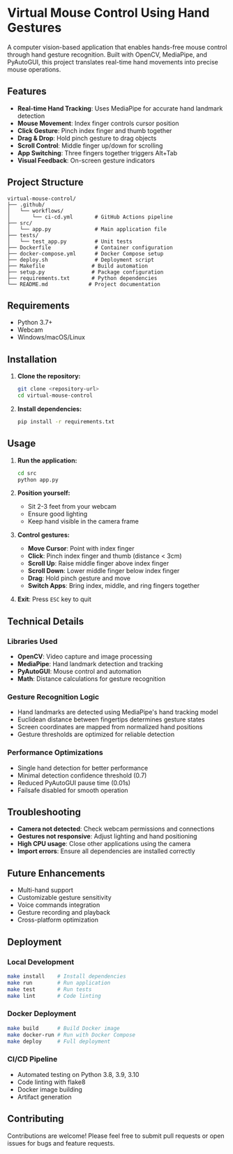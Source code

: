 # Virtual Mouse Control Using Hand Gestures

A computer vision-based application that enables hands-free mouse control through hand gesture recognition. Built with OpenCV, MediaPipe, and PyAutoGUI, this project translates real-time hand movements into precise mouse operations.

## Features

- **Real-time Hand Tracking**: Uses MediaPipe for accurate hand landmark detection
- **Mouse Movement**: Index finger controls cursor position
- **Click Gesture**: Pinch index finger and thumb together
- **Drag & Drop**: Hold pinch gesture to drag objects
- **Scroll Control**: Middle finger up/down for scrolling
- **App Switching**: Three fingers together triggers Alt+Tab
- **Visual Feedback**: On-screen gesture indicators

## Project Structure

```
virtual-mouse-control/
├── .github/
│   └── workflows/
│       └── ci-cd.yml       # GitHub Actions pipeline
├── src/
│   └── app.py              # Main application file
├── tests/
│   └── test_app.py         # Unit tests
├── Dockerfile              # Container configuration
├── docker-compose.yml      # Docker Compose setup
├── deploy.sh               # Deployment script
├── Makefile               # Build automation
├── setup.py               # Package configuration
├── requirements.txt       # Python dependencies
└── README.md             # Project documentation
```

## Requirements

- Python 3.7+
- Webcam
- Windows/macOS/Linux

## Installation

1. **Clone the repository:**
   ```bash
   git clone <repository-url>
   cd virtual-mouse-control
   ```

2. **Install dependencies:**
   ```bash
   pip install -r requirements.txt
   ```

## Usage

1. **Run the application:**
   ```bash
   cd src
   python app.py
   ```

2. **Position yourself:**
   - Sit 2-3 feet from your webcam
   - Ensure good lighting
   - Keep hand visible in the camera frame

3. **Control gestures:**
   - **Move Cursor**: Point with index finger
   - **Click**: Pinch index finger and thumb (distance < 3cm)
   - **Scroll Up**: Raise middle finger above index finger
   - **Scroll Down**: Lower middle finger below index finger
   - **Drag**: Hold pinch gesture and move
   - **Switch Apps**: Bring index, middle, and ring fingers together

4. **Exit**: Press `ESC` key to quit

## Technical Details

### Libraries Used
- **OpenCV**: Video capture and image processing
- **MediaPipe**: Hand landmark detection and tracking
- **PyAutoGUI**: Mouse control and automation
- **Math**: Distance calculations for gesture recognition

### Gesture Recognition Logic
- Hand landmarks are detected using MediaPipe's hand tracking model
- Euclidean distance between fingertips determines gesture states
- Screen coordinates are mapped from normalized hand positions
- Gesture thresholds are optimized for reliable detection

### Performance Optimizations
- Single hand detection for better performance
- Minimal detection confidence threshold (0.7)
- Reduced PyAutoGUI pause time (0.01s)
- Failsafe disabled for smooth operation

## Troubleshooting

- **Camera not detected**: Check webcam permissions and connections
- **Gestures not responsive**: Adjust lighting and hand positioning
- **High CPU usage**: Close other applications using the camera
- **Import errors**: Ensure all dependencies are installed correctly

## Future Enhancements

- Multi-hand support
- Customizable gesture sensitivity
- Voice commands integration
- Gesture recording and playback
- Cross-platform optimization

## Deployment

### Local Development
```bash
make install    # Install dependencies
make run        # Run application
make test       # Run tests
make lint       # Code linting
```

### Docker Deployment
```bash
make build      # Build Docker image
make docker-run # Run with Docker Compose
make deploy     # Full deployment
```

### CI/CD Pipeline
- Automated testing on Python 3.8, 3.9, 3.10
- Code linting with flake8
- Docker image building
- Artifact generation

## Contributing

Contributions are welcome! Please feel free to submit pull requests or open issues for bugs and feature requests.